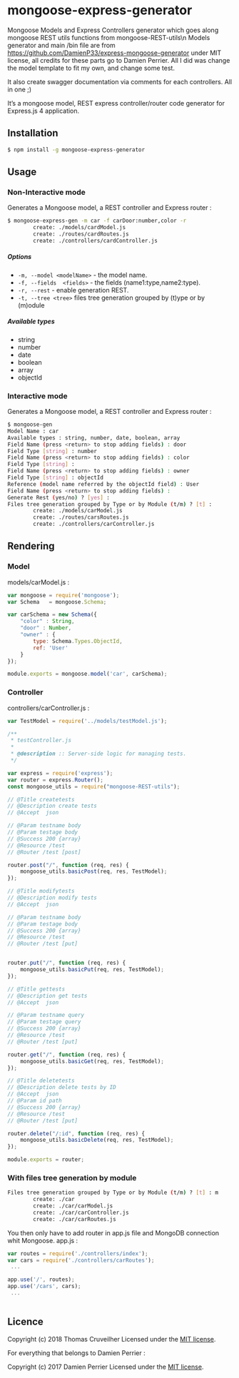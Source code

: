 # mongoose-express-generator
Mongoose Models and Express Controllers generator which goes along mongoose REST utils functions from mongoose-REST-utils\n Models generator and main /bin file are from https://github.com/DamienP33/express-mongoose-generator under MIT license, all credits for these parts go to Damien Perrier. All I did was change the model template to fit my own, and change some test.

It also create swagger documentation via comments for each controllers. All in one ;)

It’s a mongoose model, REST express controller/router code generator for Express.js 4 application.

## Installation
```bash
$ npm install -g mongoose-express-generator
```

## Usage
### Non-Interactive mode
Generates a Mongoose model, a REST controller and Express router :
```bash
$ mongoose-express-gen -m car -f carDoor:number,color -r
        create: ./models/cardModel.js
        create: ./routes/cardRoutes.js
        create: ./controllers/cardController.js
```

##### Options

  - `-m, --model <modelName>` - the model name.
  - `-f, --fields  <fields>` - the fields (name1:type,name2:type).
  - `-r, --rest` - enable generation REST.
  - `-t, --tree <tree>`        files tree generation grouped by (t)ype or by (m)odule

##### Available types
  - string
  - number
  - date
  - boolean
  - array
  - objectId

### Interactive mode

Generates a Mongoose model, a REST controller and Express router :
```bash
$ mongoose-gen
Model Name : car
Available types : string, number, date, boolean, array
Field Name (press <return> to stop adding fields) : door
Field Type [string] : number
Field Name (press <return> to stop adding fields) : color
Field Type [string] : 
Field Name (press <return> to stop adding fields) : owner
Field Type [string] : objectId
Reference (model name referred by the objectId field) : User
Field Name (press <return> to stop adding fields) : 
Generate Rest (yes/no) ? [yes] : 
Files tree generation grouped by Type or by Module (t/m) ? [t] : 
        create: ./models/carModel.js
        create: ./routes/carsRoutes.js
        create: ./controllers/carController.js
```

## Rendering
### Model
models/carModel.js :
```javascript
var mongoose = require('mongoose');
var Schema   = mongoose.Schema;

var carSchema = new Schema({
	"color" : String,
	"door" : Number,
    "owner" : {
        type: Schema.Types.ObjectId,
        ref: 'User'
    }
});

module.exports = mongoose.model('car', carSchema);
```

### Controller
controllers/carController.js :
```javascript
var TestModel = require('../models/testModel.js');

/**
 * testController.js
 *
 * @description :: Server-side logic for managing tests.
 */

var express = require('express');
var router = express.Router();
const mongoose_utils = require("mongoose-REST-utils");

// @Title createtests
// @Description create tests
// @Accept  json

// @Param testname body
// @Param testage body
// @Success 200 {array}
// @Resource /test
// @Router /test [post]

router.post("/", function (req, res) {
    mongoose_utils.basicPost(req, res, TestModel);
});

// @Title modifytests
// @Description modify tests
// @Accept  json

// @Param testname body
// @Param testage body
// @Success 200 {array}
// @Resource /test
// @Router /test [put]


router.put("/", function (req, res) {
    mongoose_utils.basicPut(req, res, TestModel);
});

// @Title gettests
// @Description get tests
// @Accept  json

// @Param testname query
// @Param testage query
// @Success 200 {array}
// @Resource /test
// @Router /test [put]

router.get("/", function (req, res) {
    mongoose_utils.basicGet(req, res, TestModel);
});

// @Title deletetests
// @Description delete tests by ID
// @Accept  json
// @Param id path
// @Success 200 {array}
// @Resource /test
// @Router /test [put]

router.delete("/:id", function (req, res) {
    mongoose_utils.basicDelete(req, res, TestModel);
});

module.exports = router;

```

### With files tree generation by module
```bash
Files tree generation grouped by Type or by Module (t/m) ? [t] : m
        create: ./car
        create: ./car/carModel.js
        create: ./car/carController.js
        create: ./car/carRoutes.js
```

You then only have to add router in app.js file and MongoDB connection whit Mongoose.
app.js :
```javascript
var routes = require('./controllers/index');
var cars = require('./controllers/carRoutes');
 ...

app.use('/', routes);
app.use('/cars', cars);
 ...
 
```

## Licence

Copyright (c) 2018 Thomas Cruveilher
Licensed under the [MIT license](LICENSE).

For everything that belongs to Damien Perrier : 

Copyright (c) 2017 Damien Perrier
Licensed under the [MIT license](LICENSE).
